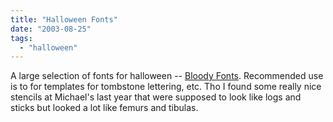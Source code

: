 ```yaml
---
title: "Halloween Fonts"
date: "2003-08-25"
tags: 
  - "halloween"
---
```


A large selection of fonts for halloween -- [Bloody Fonts](http://www.goblinville.com/fonts/bloody.htm "Bloody Fonts"). Recommended use is to for templates for tombstone lettering, etc. Tho I found some really nice stencils at Michael's last year that were supposed to look like logs and sticks but looked a lot like femurs and tibulas.

